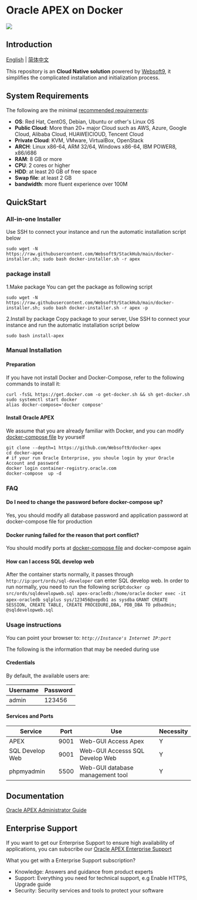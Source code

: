 # Oracle APEX on Docker

![](https://libs.websoft9.com/common/websott9-cloud-installer.png) 

## Introduction

[English](/README.md) | [简体中文](/README-zh.md)  

This repository is an **Cloud Native solution** powered by [Websoft9](https://www.websoft9.com), it simplifies the complicated installation and initialization process.  

## System Requirements

The following are the minimal [recommended requirements](https://github.com/onlyoffice/docker#recommended-system-requirements):

* **OS**: Red Hat, CentOS, Debian, Ubuntu or other's Linux OS
* **Public Cloud**: More than 20+ major Cloud such as AWS, Azure, Google Cloud, Alibaba Cloud, HUAWEIClOUD, Tencent Cloud
* **Private Cloud**: KVM, VMware, VirtualBox, OpenStack
* **ARCH**:  Linux x86-64, ARM 32/64, Windows x86-64, IBM POWER8, x86/i686
* **RAM**: 8 GB or more
* **CPU**: 2 cores or higher
* **HDD**: at least 20 GB of free space
* **Swap file**: at least 2 GB
* **bandwidth**: more fluent experience over 100M  

## QuickStart

### All-in-one Installer

Use SSH to connect your instance and run the automatic installation script below

```
sudo wget -N https://raw.githubusercontent.com/Websoft9/StackHub/main/docker-installer.sh; sudo bash docker-installer.sh -r apex
```
### package install

1.Make package
You can get the  package as following script
```
sudo wget -N https://raw.githubusercontent.com/Websoft9/StackHub/main/docker-installer.sh; sudo bash docker-installer.sh -r apex -p
```

2.Install by package
Copy package to your server, Use SSH to connect your instance and run the automatic installation script below
```
sudo bash install-apex
```

### Manual Installation

#### Preparation

If you have not install Docker and Docker-Compose, refer to the following commands to install it:

```
curl -fsSL https://get.docker.com -o get-docker.sh && sh get-docker.sh
sudo systemctl start docker
alias docker-compose='docker compose'
```

#### Install Oracle APEX

We assume that you are already familiar with Docker, and you can modify [docker-compose file](docker-compose.yml) by yourself

```
git clone --depth=1 https://github.com/Websoft9/docker-apex
cd docker-apex
# if your run Oracle Enterprise, you shoule login by your Oracle Account and password  
docker login container-registry.oracle.com  
docker-compose  up -d
```

### FAQ

#### Do I need to change the password before docker-compose up?
Yes, you should modify all database password and application password at docker-compose file for production

#### Docker runing failed for the reason that port conflict?
You should modify ports at [docker-compose file](docker-compose-production.yml) and docker-compose again

#### How can I access SQL develop web  
After the container starts normally, it passes through `http://ip:port/ords/sql-developer` can enter SQL develop web. In order to run normally, you need to run the following script:`docker cp src/ords/sqldevelopweb.sql apex-oracledb:/home/oracle` `docker exec -it apex-oracledb sqlplus sys/123456@xepdb1 as sysdba` `GRANT CREATE SESSION, CREATE TABLE, CREATE PROCEDURE,DBA, PDB_DBA TO pdbadmin;` `@sqldevelopweb.sql`  
### Usage instructions

You can point your browser to: *`http://Instance's Internet IP:port`*  

The following is the information that may be needed during use

#### Credentials

By default, the available users are:

| Username    | Password |
| ------- | -------- |
|  admin | 123456  |

#### Services and Ports

| Service | Port | Use |  Necessity |
| --- | --- | --- | --- |
| APEX | 9001 | Web-GUI Access Apex | Y |
| SQL Develop Web | 9001 | Web-GUI Accesss SQL Develop Web | Y |
| phpmyadmin | 5500 | Web-GUI database management tool | Y |
## Documentation

[Oracle APEX Administrator Guide](https://support.websoft9.com/docs/apex)

## Enterprise Support

If you want to get our Enterprise Support to ensure high availability of applications, you can subscribe our [Oracle APEX Enterprise Support](https://apps.websoft9.com/apex) 

What you get with a Enterprise Support subscription?

* Knowledge: Answers and guidance from product experts
* Support: Everything you need for technical support, e.g Enable HTTPS, Upgrade guide
* Security: Security services and tools to protect your software
